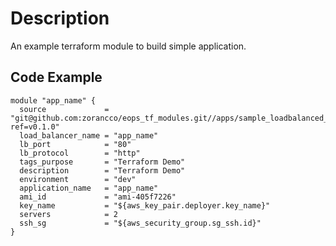 # Description
An example terraform module to build simple application.

## Code Example

```hcl-terraform
module "app_name" {
  source             = "git@github.com:zorancco/eops_tf_modules.git//apps/sample_loadbalanced_application?ref=v0.1.0"
  load_balancer_name = "app_name"
  lb_port            = "80"
  lb_protocol        = "http"
  tags_purpose       = "Terraform Demo"
  description        = "Terraform Demo"
  environment        = "dev"
  application_name   = "app_name"
  ami_id             = "ami-405f7226"
  key_name           = "${aws_key_pair.deployer.key_name}"
  servers            = 2
  ssh_sg             = "${aws_security_group.sg_ssh.id}"
}
```
